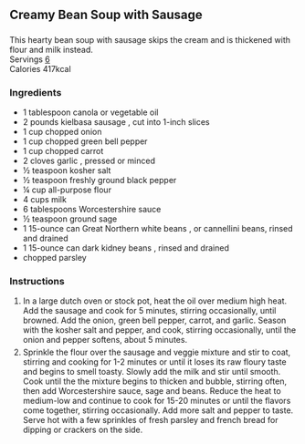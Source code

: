 <h2 class="wprm-recipe-name wprm-block-text-bold">Creamy Bean Soup with Sausage</h2>
<div class="wprm-spacer" style="height: 5px"></div>
<div class="wprm-recipe-summary wprm-block-text-normal"><span style="display: block;">This hearty bean soup with sausage skips the cream and is thickened with flour and milk instead. </span></div>
<div class="wprm-spacer"></div>
<div class="wprm-spacer"></div>
<div class="wprm-spacer"></div>
<div class="wprm-recipe-block-container wprm-recipe-block-container-columns wprm-block-text-normal wprm-recipe-servings-container" style=""><span class="wprm-recipe-details-label wprm-block-text-bold wprm-recipe-servings-label">Servings </span><a href="#" class="wprm-recipe-servings-link" aria-label="Adjust recipe servings" aria-expanded="false"><span class="wprm-recipe-servings wprm-recipe-details wprm-recipe-servings-47734 wprm-recipe-servings-adjustable-tooltip wprm-block-text-normal" data-initial-servings="" data-recipe="47734" aria-label="Adjust recipe servings" data-servings="6" data-original-servings="6">6</span></a></div>
<div class="wprm-recipe-block-container wprm-recipe-block-container-columns wprm-block-text-normal wprm-recipe-nutrition-container wprm-recipe-calories-container" style=""><span class="wprm-recipe-details-label wprm-block-text-bold wprm-recipe-nutrition-label wprm-recipe-calories-label">Calories </span><span class="wprm-recipe-nutrition-with-unit"><span class="wprm-recipe-details wprm-recipe-nutrition wprm-recipe-calories wprm-block-text-normal">417</span><span class="wprm-recipe-details-unit wprm-recipe-nutrition-unit wprm-recipe-calories-unit wprm-block-text-normal">kcal</span></span></div>
<div class="wprm-recipe-ingredients-container wprm-recipe-ingredients-no-images wprm-recipe-47734-ingredients-container wprm-block-text-normal wprm-ingredient-style-regular wprm-recipe-images-before" data-recipe="47734" data-servings="6"><h3 class="wprm-recipe-header wprm-recipe-ingredients-header wprm-block-text-bold wprm-align-left wprm-header-decoration-none" style="">Ingredients</h3><div class="wprm-recipe-ingredient-group"><ul class="wprm-recipe-ingredients"><li class="wprm-recipe-ingredient" style="list-style-type: disc;"><span class="wprm-recipe-ingredient-amount">1 </span> <span class="wprm-recipe-ingredient-unit">tablespoon</span> <span class="wprm-recipe-ingredient-name">canola or vegetable oil</span></li><li class="wprm-recipe-ingredient" style="list-style-type: disc;"><span class="wprm-recipe-ingredient-amount">2</span> <span class="wprm-recipe-ingredient-unit">pounds</span> <span class="wprm-recipe-ingredient-name">kielbasa sausage</span> <span class="wprm-recipe-ingredient-notes wprm-recipe-ingredient-notes-faded">, cut into 1-inch slices </span></li><li class="wprm-recipe-ingredient" style="list-style-type: disc;"><span class="wprm-recipe-ingredient-amount">1</span> <span class="wprm-recipe-ingredient-unit">cup</span> <span class="wprm-recipe-ingredient-name">chopped onion</span></li><li class="wprm-recipe-ingredient" style="list-style-type: disc;"><span class="wprm-recipe-ingredient-amount">1</span> <span class="wprm-recipe-ingredient-unit">cup</span> <span class="wprm-recipe-ingredient-name">chopped green bell pepper</span></li><li class="wprm-recipe-ingredient" style="list-style-type: disc;"><span class="wprm-recipe-ingredient-amount">1</span> <span class="wprm-recipe-ingredient-unit">cup</span> <span class="wprm-recipe-ingredient-name">chopped carrot</span></li><li class="wprm-recipe-ingredient" style="list-style-type: disc;"><span class="wprm-recipe-ingredient-amount">2</span> <span class="wprm-recipe-ingredient-unit">cloves</span> <span class="wprm-recipe-ingredient-name">garlic</span> <span class="wprm-recipe-ingredient-notes wprm-recipe-ingredient-notes-faded">, pressed or minced</span></li><li class="wprm-recipe-ingredient" style="list-style-type: disc;"><span class="wprm-recipe-ingredient-amount">½</span> <span class="wprm-recipe-ingredient-unit">teaspoon</span> <span class="wprm-recipe-ingredient-name">kosher salt </span></li><li class="wprm-recipe-ingredient" style="list-style-type: disc;"><span class="wprm-recipe-ingredient-amount">½ </span> <span class="wprm-recipe-ingredient-unit">teaspoon</span> <span class="wprm-recipe-ingredient-name">freshly ground black pepper</span></li><li class="wprm-recipe-ingredient" style="list-style-type: disc;"><span class="wprm-recipe-ingredient-amount">¼</span> <span class="wprm-recipe-ingredient-unit">cup</span> <span class="wprm-recipe-ingredient-name">all-purpose flour</span></li><li class="wprm-recipe-ingredient" style="list-style-type: disc;"><span class="wprm-recipe-ingredient-amount">4</span> <span class="wprm-recipe-ingredient-unit">cups</span> <span class="wprm-recipe-ingredient-name">milk</span></li><li class="wprm-recipe-ingredient" style="list-style-type: disc;"><span class="wprm-recipe-ingredient-amount">6</span> <span class="wprm-recipe-ingredient-unit">tablespoons </span> <span class="wprm-recipe-ingredient-name">Worcestershire sauce</span></li><li class="wprm-recipe-ingredient" style="list-style-type: disc;"><span class="wprm-recipe-ingredient-amount">½</span> <span class="wprm-recipe-ingredient-unit">teaspoon</span> <span class="wprm-recipe-ingredient-name">ground sage</span></li><li class="wprm-recipe-ingredient" style="list-style-type: disc;"><span class="wprm-recipe-ingredient-amount">1</span> <span class="wprm-recipe-ingredient-unit">15-ounce can</span> <span class="wprm-recipe-ingredient-name">Great Northern white beans</span> <span class="wprm-recipe-ingredient-notes wprm-recipe-ingredient-notes-faded">, or cannellini beans, rinsed and drained</span></li><li class="wprm-recipe-ingredient" style="list-style-type: disc;"><span class="wprm-recipe-ingredient-amount">1</span> <span class="wprm-recipe-ingredient-unit">15-ounce can</span> <span class="wprm-recipe-ingredient-name">dark kidney beans</span> <span class="wprm-recipe-ingredient-notes wprm-recipe-ingredient-notes-faded">, rinsed and drained</span></li><li class="wprm-recipe-ingredient" style="list-style-type: disc;"><span class="wprm-recipe-ingredient-name">chopped parsley </span></li></ul></div></div>
<div class="wprm-recipe-instructions-container wprm-recipe-47734-instructions-container wprm-block-text-normal" data-recipe="47734"><h3 class="wprm-recipe-header wprm-recipe-instructions-header wprm-block-text-bold wprm-align-left wprm-header-decoration-none" style="">Instructions</h3><div class="wprm-recipe-instruction-group"><ul class="wprm-recipe-instructions"><li id="wprm-recipe-47734-step-0-0" class="wprm-recipe-instruction" style="list-style-type: decimal;"><div class="wprm-recipe-instruction-text" style="margin-bottom: 5px" ;=""><span style="display: block;">In a large dutch oven or stock pot, heat the oil over medium high heat. Add the sausage and cook for 5 minutes, stirring occasionally, until browned. Add the onion, green bell pepper, carrot, and garlic. Season with the kosher salt and pepper, and cook, stirring occasionally, until the onion and pepper softens, about 5 minutes.</span></div></li><li id="wprm-recipe-47734-step-0-1" class="wprm-recipe-instruction" style="list-style-type: decimal;"><div class="wprm-recipe-instruction-text" style="margin-bottom: 5px" ;=""><span style="display: block;">Sprinkle the flour over the sausage and veggie mixture and stir to coat, stirring and cooking for 1-2 minutes or until it loses its raw floury taste and begins to smell toasty. Slowly add the milk and stir until smooth. Cook until the the mixture begins to thicken and bubble, stirring often, then add Worcestershire sauce, sage and beans. Reduce the heat to medium-low and continue to cook for 15-20 minutes or until the flavors come together, stirring occasionally. Add more salt and pepper to taste. Serve hot with a few sprinkles of fresh parsley and french bread for dipping or crackers on the side. </span>